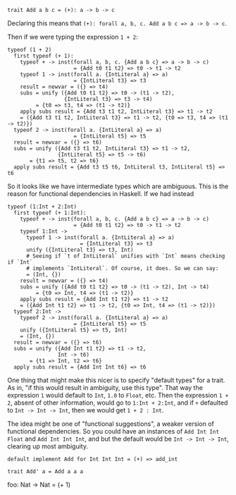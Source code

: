 
```
trait Add a b c = (+): a -> b -> c
```

Declaring this means that `(+): forall a, b, c. Add a b c => a -> b -> c`.

Then if we were typing the expression `1 + 2`:

```
typeof (1 + 2)
  first typeof (+ 1):
    typeof + -> inst(forall a, b, c. {Add a b c} => a -> b -> c) 
                     = {Add t0 t1 t2} => t0 -> t1 -> t2
    typeof 1 -> inst(forall a. {IntLiteral a} => a)
                     = {IntLiteral t3} => t3
    result = newvar = ({} => t4)
    subs = unify ({Add t0 t1 t2} => t0 -> (t1 -> t2), 
                  {IntLiteral t3} => t3 -> t4)
         = {t0 => t3, t4 => (t1 -> t2)}
    apply subs result = {Add t3 t1 t2, IntLiteral t3} => t1 -> t2
    = ({Add t3 t1 t2, IntLiteral t3} => t1 -> t2, {t0 => t3, t4 => (t1 -> t2)})
  typeof 2 -> inst(forall a. {IntLiteral a} => a)
                     = {IntLiteral t5} => t5
  result = newvar = ({} => t6)
  subs = unify ({Add t3 t1 t2, IntLiteral t3} => t1 -> t2, 
                {IntLiteral t5} => t5 -> t6)
       = {t1 => t5, t2 => t6}
  apply subs result = {Add t3 t5 t6, IntLiteral t3, IntLiteral t5} => t6

```

So it looks like we have intermediate types which are ambiguous. This is the reason for functional dependencies in Haskell. If we had instead

```
typeof (1:Int + 2:Int)
  first typeof (+ 1:Int):
    typeof + -> inst(forall a, b, c. {Add a b c} => a -> b -> c) 
                     = {Add t0 t1 t2} => t0 -> t1 -> t2
    typeof 1:Int -> 
      typeof 1 -> inst(forall a. {IntLiteral a} => a)
                       = {IntLiteral t3} => t3
      unify ({IntLiteral t3} => t3, Int)
      # Seeing if `t of IntLiteral` unifies with `Int` means checking if `Int`
      # implements `IntLiteral`. Of course, it does. So we can say:
      = (Int, {})
    result = newvar = ({} => t4)
    subs = unify ({Add t0 t1 t2} => t0 -> (t1 -> t2), Int -> t4)
         = {t0 => Int, t4 => (t1 -> t2)}
    apply subs result = {Add Int t1 t2} => t1 -> t2
    = ({Add Int t1 t2} => t1 -> t2, {t0 => Int, t4 => (t1 -> t2)})
  typeof 2:Int -> 
    typeof 2 -> inst(forall a. {IntLiteral a} => a)
                     = {IntLiteral t5} => t5
    unify ({IntLiteral t5} => t5, Int)
    = (Int, {})
  result = newvar = ({} => t6)
  subs = unify ({Add Int t1 t2} => t1 -> t2, 
                Int -> t6)
       = {t1 => Int, t2 => t6}
  apply subs result = {Add Int Int t6} => t6
```

One thing that might make this nicer is to specify "default types" for a trait. As in, "if this would result in ambiguity, use this type". That way the expression `1` would default to `Int`, `1.0` to `Float`, etc. Then the expression `1 + 2`, absent of other information, would go to `1:Int + 2:Int`, and if `+` defaulted to `Int -> Int -> Int`, then we would get `1 + 2 : Int`.

The idea might be one of "functional suggestions", a weaker version of functional dependencies. So you could have an instances of `Add Int Int Float` and `Add Int Int Int`, and but the default would be `Int -> Int -> Int`, clearing up most ambiguity.

```
default implement Add for Int Int Int = (+) => add_int

trait Add' a = Add a a a
```



foo: Nat -> Nat = (+ 1)
